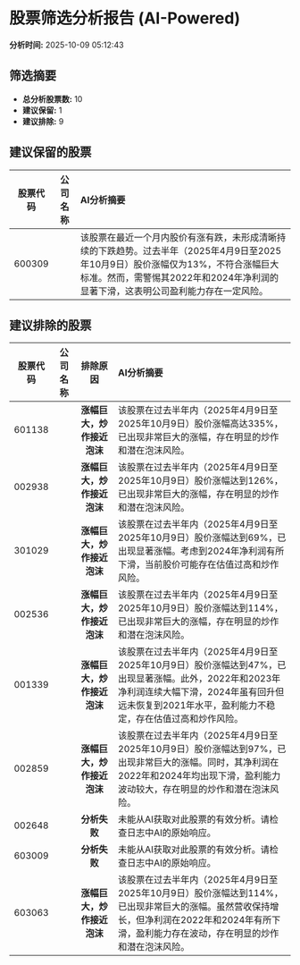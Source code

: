 # 股票筛选分析报告 (AI-Powered)

**分析时间:** 2025-10-09 05:12:43

## 筛选摘要

- **总分析股票数:** 10
- **建议保留:** 1
- **建议排除:** 9

## 建议保留的股票

| 股票代码 | 公司名称 | AI分析摘要 |
|:---:|:---:|:---|
| 600309 |  | 该股票在最近一个月内股价有涨有跌，未形成清晰持续的下跌趋势。过去半年（2025年4月9日至2025年10月9日）股价涨幅仅为13%，不符合涨幅巨大标准。然而，需警惕其2022年和2024年净利润的显著下滑，这表明公司盈利能力存在一定风险。 |

## 建议排除的股票

| 股票代码 | 公司名称 | 排除原因 | AI分析摘要 |
|:---:|:---:|:---:|:---|
| 601138 |  | **涨幅巨大，炒作接近泡沫** | 该股票在过去半年内（2025年4月9日至2025年10月9日）股价涨幅高达335%，已出现非常巨大的涨幅，存在明显的炒作和潜在泡沫风险。 |
| 002938 |  | **涨幅巨大，炒作接近泡沫** | 该股票在过去半年内（2025年4月9日至2025年10月9日）股价涨幅达到126%，已出现非常巨大的涨幅，存在明显的炒作和潜在泡沫风险。 |
| 301029 |  | **涨幅巨大，炒作接近泡沫** | 该股票在过去半年内（2025年4月9日至2025年10月9日）股价涨幅达到69%，已出现显著涨幅。考虑到2024年净利润有所下滑，当前股价可能存在估值过高和炒作风险。 |
| 002536 |  | **涨幅巨大，炒作接近泡沫** | 该股票在过去半年内（2025年4月9日至2025年10月9日）股价涨幅达到114%，已出现非常巨大的涨幅，存在明显的炒作和潜在泡沫风险。 |
| 001339 |  | **涨幅巨大，炒作接近泡沫** | 该股票在过去半年内（2025年4月9日至2025年10月9日）股价涨幅达到47%，已出现显著涨幅。此外，2022年和2023年净利润连续大幅下滑，2024年虽有回升但远未恢复到2021年水平，盈利能力不稳定，存在估值过高和炒作风险。 |
| 002859 |  | **涨幅巨大，炒作接近泡沫** | 该股票在过去半年内（2025年4月9日至2025年10月9日）股价涨幅达到97%，已出现非常巨大的涨幅。同时，其净利润在2022年和2024年均出现下滑，盈利能力波动较大，存在明显的炒作和潜在泡沫风险。 |
| 002648 |  | **分析失败** | 未能从AI获取对此股票的有效分析。请检查日志中AI的原始响应。 |
| 603009 |  | **分析失败** | 未能从AI获取对此股票的有效分析。请检查日志中AI的原始响应。 |
| 603063 |  | **涨幅巨大，炒作接近泡沫** | 该股票在过去半年内（2025年4月9日至2025年10月9日）股价涨幅达到114%，已出现非常巨大的涨幅。虽然营收保持增长，但净利润在2022年和2024年有所下滑，盈利能力存在波动，存在明显的炒作和潜在泡沫风险。 |
